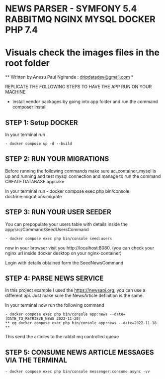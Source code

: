 # NEWS PARSER - SYMFONY 5.4 RABBITMQ NGINX MYSQL DOCKER PHP 7.4
# Visuals check the images files in the root folder

 ** Written by Anesu Paul Ngirande : dripdatadev@gmail.com *

REPLICATE THE FOLLOWING STEPS TO HAVE THE APP RUN ON YOUR MACHINE

   - Install vendor packages by going into app folder and run the command composer install

## STEP 1: Setup DOCKER
In your terminal run 
	
	- docker compose up -d --build

## STEP 2: RUN YOUR MIGRATIONS
Before running the following commands make sure ac_container_mysql is up and running and test mysql connection and manage to run the command CREATE DATABASE appcake

In your terminal run
	- docker compose exec php bin/console doctrine:migrations:migrate
	
## STEP 3: RUN YOUR USER SEEDER
You can prepopulate your users table with details inside the app/src/Command/SeedUsersCommand

	- docker compose exec php bin/console seed:users

now in your browser visit you http://localhost:8080. (you can check your nginx url inside docker desktop on your nginx-container)

Login with details obtained form the SeedNewsCommand

## STEP 4: PARSE NEWS SERVICE
In this project example I used the https://newsapi.org, you can use a different api. Just make sure the NewsArticle definition is the same.

In your terminal now run the following command

	- docker compose exec php bin/console app:news --date=[DATE_TO_RETRIEVE_NEWS 2022-11-20]
	** eg docker compose exec php bin/console app:news --date=2022-11-18 **

This send the articles to the rabbit mq controlled queue

## STEP 5: CONSUME NEWS ARTICLE MESSAGES VIA THE TERMINAL
	- docker compose exec php bin/console messenger:consume async -vv

